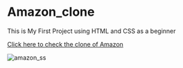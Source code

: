 # Amazon_clone
<p>This is My First Project using HTML and CSS as a beginner</p>
<a href="https://yashikavishwakarma.github.io/Amazon_clone/">Click here to check the clone of Amazon</a>
<br>

![amazon_ss](https://github.com/yashikavishwakarma/Amazon_clone/assets/154987343/10a279c8-8c5a-48e8-a563-f07773a67019)
